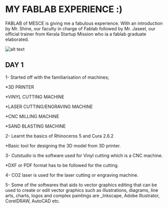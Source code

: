 # MY FABLAB EXPERIENCE :)

FABLAB of MESCE is giving me a fabulous experience. With an introduction by Mr. Shine, our faculty in charge of Fablab followed by Mr. Jaseel, our official trainer from Kerala Startup Mission who ia a fablab graduate elaborated.

![alt text](https://cloud.githubusercontent.com/assets/5456665/13322882/e74f6626-dc00-11e5-921d-f6d024a01eaa.png
 "Logo Title Text 1")


## DAY 1

1- Started off with the familiarisation of machines;

   *3D PRINTER
   
   *VINYL CUTTING MACHINE
   
   *LASER CUTTING/ENGRAVING MACHINE
   
   *CNC MILLING MACHINE
   
   *SAND BLASTING MACHINE
 
 
2- Learnt the basics of Rhinoceros 5 and Cura 2.6.2 

   *Basic tool for designing the 3D model from 3D printer.
 
 
3- _Cutstudio_ is the software used for Vinyl cutting which is a CNC machine.
   
   *DXF or PDF format has to be followed for the cutting.

4- CO2 laser is used for the laser cutting or engraving machine.

5- Some of the softwares that aids to vector graphics editing that can be used to create or edit vector graphics such as illustrations, diagrams, line arts, charts, logos and complex paintings are _Inkscape, Adobe Illustrator, CorelDRAW, AutoCAD etc.


